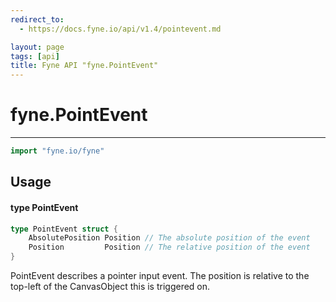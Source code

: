 ```yaml
---
redirect_to:
  - https://docs.fyne.io/api/v1.4/pointevent.md

layout: page
tags: [api]
title: Fyne API "fyne.PointEvent"
---
```



# fyne.PointEvent
---
```go
import "fyne.io/fyne"
```

## Usage

#### type PointEvent

```go
type PointEvent struct {
	AbsolutePosition Position // The absolute position of the event
	Position         Position // The relative position of the event
}
```

PointEvent describes a pointer input event. The position is relative to the top-left of the CanvasObject this is triggered on.
